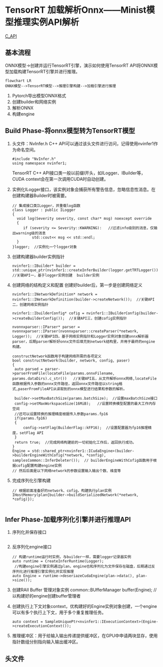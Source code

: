 # TensorRT 加载解析Onnx——Minist模型推理实例API解析
[C_API](https://docs.nvidia.com/deeplearning/tensorrt/developer-guide/index.html#c_topics)
## 基本流程
ONNX模型->创建并运行TensorRT引擎，演示如何使用TensorRT API将ONNX模型加载构建TensorRT引擎并进行推理。  
```mermaid 
flowchart LR
ONNX模型-->TensorRT模型-->推理引擎构建-->加载引擎进行推理
```
1. Pytorch导出模型ONNX格式  
1. 创建builder和网络实例  
1. 解析ONNX  
1. 构建engine  

## Build Phase-将onnx模型转为TensorRT模型
1. 头文件：NvInfer.h
   C++ API可以通过该头文件进行访问，记得使用nvinfer1作为命名空间。
   ```
   #include "NvInfer.h"
   using namespace nvinfer1;
   ```
   TensorRT C++ API接口类一般以前缀I开头，如ILogger、IBuilder等， CUDA context会在第一次调用CUDA时自动创建。

1. 实例化ILogger接口，该实例对象会捕获所有警告信息，忽略信息性消息。在创建构建器Builder时被需要。
   ```
   // 集成接口类ILogger，并重载log函数
   class Logger : public ILogger
   {
     void log(Severity severity, const char* msg) noexcept override
     {
        if (severity <= Severity::KWARNING):   //过滤info级别的消息，仅输出warning级的消息
            std::cout<< msg << std::endl;
     }
   }logger;  //实例化一个logger对象
   ```

1. 创建构建器builder实例指针
   ```
   nvinfer1::IBuilder* builder = std::unique_ptr(nvinfer1::createInferBuilder(logger.getTRTLogger()));  //关键API一，基于logger实例创建  builder实例
   ```
 

1. 创建网络的结构定义和配置
   创建好builder后，第一步是创建网络定义  
   ```
   nvinfer1::INetworkDefinition* network = nvinfer1::INetworkDefinition(builder->createNetwork());  //关键API二，创建网络实例指针

   nvinfer1::IbuilderConfig* cofig = nvinfer1::IBuilderConfig(builder->createBuilderConfig());  //关键API三，创建cofig实例指针

   nvonnxparser::IParser* parser = nvonnxparser::IParser(nvonnxparser::createParser(*network, Logger));  //关键API四，基于网络实例指针和Logger实例对象创建onnx解析器parser，后期parser解析好onnx文件后填充到network结构里，并用于最终的engine构建。

   constructNetwork函数用于构建网络所需的各项定义
   bool constructNetwork(builder, network, config, paser)
   {
    auto parsed = parser->parserFromFile(locateFile(params.onnxFilename, params.dataDirs).c_str())   //关键API五，从文件解析onnx网络,locateFile 函数根据传入参数的onnx文件路径，返回onnx文件路径以string格式,paserFromFileAPI从读取到的onnx模型进行结果和参数的解析。

    builder->setMaxBatchSize(params.batchSize);  //设置maxBatchSize接口
    config->setMaxWorkspaceSize(16MiB);   //设置转换模型配置的最大工作内存空间
    //还可以设置转换的推理精度根据传入参数params.fp16
    if(params.fp16)
    {
        config->setFlag(BuilderFlag::kFP16);  //设置配置器为fp16推理精度，setFlag API
    }
    return true;  //完成网络构建前的一切初始化工作后，返回执行成功。
   }
   Engine = std::shared_ptr<nvinfer1::ICudaEngine>(builder->builderEngineWithCofig(*network, *config), samplesCommon::InferDeleter());  // builderEngineWithCofig函数用于根据cofig配置构建engine实例
   // 然后后面是以下网络network的参数设置输入输出个数、维度等

   ```

1. 完成序列化引擎构建
   ```
   // 根据前面准备好的network、cofig，构建执行plan实例
   IHostMemory(plan{builder->buildSerializedNetwork(*network, *cofig)});  

   
   ```


## Infer Phase-加载序列化引擎并进行推理API
1. 序列化并保存接口
   ```

   ```

1. 反序列化engine接口
   ```
   // 构建runtime运行时实例，与builder一样，需要logger记录器实例
   auto runtime = CreateInferRuntime(Logger);
    //构建engine引擎实例通过plan，engine也和序列化为文件保存在磁盘，后期通过反序列化进行推理引擎实例化并实现推理
   auto Engine = runtime->deseriazeCudaEngine(plan->data(), plan->size());
   ```
1. 创建RAII Buffer 管理对象实例
   common::BUfferManager buffer(Engine);  //以构建好的engine创建buffer管理者

1. 创建执行上下文对象context，优构建好的Engine实例对象创建，一个engine可以有多个执行上下文，用于多个重复推理任务。
   ```
   auto context = SampleUniquePtr<nvinfer1::IExecutionContext>(Engine->createExecutionContext());
   ```

1. 推理缓冲区：用于给输入输出传递提供缓冲区，在GPU中申请两块显存，使用指针数组分别指向输入输出缓冲区。
   

## 头文件
